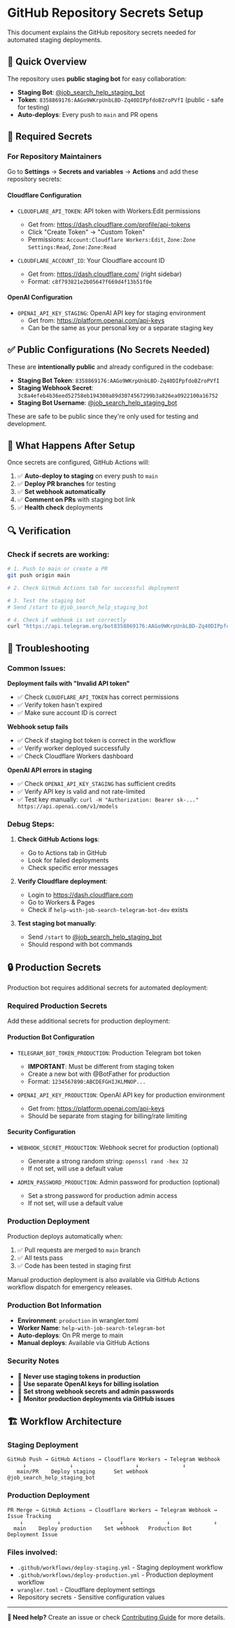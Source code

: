 # GitHub Repository Secrets Setup

This document explains the GitHub repository secrets needed for automated staging deployments.

## 🎯 Quick Overview

The repository uses **public staging bot** for easy collaboration:
- **Staging Bot**: [@job_search_help_staging_bot](https://t.me/job_search_help_staging_bot) 
- **Token**: `8358869176:AAGo9WKrpUnbLBD-Zq40DIPpfdoBZroPVfI` (public - safe for testing)
- **Auto-deploys**: Every push to `main` and PR opens

## 🔑 Required Secrets

### For Repository Maintainers

Go to **Settings** → **Secrets and variables** → **Actions** and add these repository secrets:

#### **Cloudflare Configuration**
- `CLOUDFLARE_API_TOKEN`: API token with Workers:Edit permissions
  - Get from: https://dash.cloudflare.com/profile/api-tokens
  - Click "Create Token" → "Custom Token"
  - Permissions: `Account:Cloudflare Workers:Edit`, `Zone:Zone Settings:Read`, `Zone:Zone:Read`

- `CLOUDFLARE_ACCOUNT_ID`: Your Cloudflare account ID
  - Get from: https://dash.cloudflare.com/ (right sidebar)
  - Format: `c8f793821e2b05647f669d4f13b51f0e`

#### **OpenAI Configuration** 
- `OPENAI_API_KEY_STAGING`: OpenAI API key for staging environment
  - Get from: https://platform.openai.com/api-keys
  - Can be the same as your personal key or a separate staging key

## ✅ Public Configurations (No Secrets Needed)

These are **intentionally public** and already configured in the codebase:

- **Staging Bot Token**: `8358869176:AAGo9WKrpUnbLBD-Zq40DIPpfdoBZroPVfI`
- **Staging Webhook Secret**: `3c8a4efeb4b36eed52758eb194300a89d3074567299b3a826ea0922100a16752`
- **Staging Bot Username**: [@job_search_help_staging_bot](https://t.me/job_search_help_staging_bot)

These are safe to be public since they're only used for testing and development.

## 🚀 What Happens After Setup

Once secrets are configured, GitHub Actions will:

1. ✅ **Auto-deploy to staging** on every push to `main`
2. ✅ **Deploy PR branches** for testing
3. ✅ **Set webhook automatically** 
4. ✅ **Comment on PRs** with staging bot link
5. ✅ **Health check** deployments

## 🔍 Verification

### Check if secrets are working:

```bash
# 1. Push to main or create a PR
git push origin main

# 2. Check GitHub Actions tab for successful deployment

# 3. Test the staging bot
# Send /start to @job_search_help_staging_bot

# 4. Check if webhook is set correctly
curl "https://api.telegram.org/bot8358869176:AAGo9WKrpUnbLBD-Zq40DIPpfdoBZroPVfI/getWebhookInfo"
```

## 🐛 Troubleshooting

### Common Issues:

**Deployment fails with "Invalid API token"**
- ✅ Check `CLOUDFLARE_API_TOKEN` has correct permissions
- ✅ Verify token hasn't expired
- ✅ Make sure account ID is correct

**Webhook setup fails**
- ✅ Check if staging bot token is correct in the workflow
- ✅ Verify worker deployed successfully
- ✅ Check Cloudflare Workers dashboard

**OpenAI API errors in staging**
- ✅ Check `OPENAI_API_KEY_STAGING` has sufficient credits
- ✅ Verify API key is valid and not rate-limited
- ✅ Test key manually: `curl -H "Authorization: Bearer sk-..." https://api.openai.com/v1/models`

### Debug Steps:

1. **Check GitHub Actions logs**:
   - Go to Actions tab in GitHub
   - Look for failed deployments
   - Check specific error messages

2. **Verify Cloudflare deployment**:
   - Login to https://dash.cloudflare.com
   - Go to Workers & Pages
   - Check if `help-with-job-search-telegram-bot-dev` exists

3. **Test staging bot manually**:
   - Send `/start` to [@job_search_help_staging_bot](https://t.me/job_search_help_staging_bot)
   - Should respond with bot commands

## 🔒 Production Secrets

Production bot requires additional secrets for automated deployment:

### Required Production Secrets

Add these additional secrets for production deployment:

#### **Production Bot Configuration**
- `TELEGRAM_BOT_TOKEN_PRODUCTION`: Production Telegram bot token
  - **IMPORTANT**: Must be different from staging token
  - Create a new bot with @BotFather for production
  - Format: `1234567890:ABCDEFGHIJKLMNOP...`

- `OPENAI_API_KEY_PRODUCTION`: OpenAI API key for production environment
  - Get from: https://platform.openai.com/api-keys
  - Should be separate from staging for billing/rate limiting

#### **Security Configuration**
- `WEBHOOK_SECRET_PRODUCTION`: Webhook secret for production (optional)
  - Generate a strong random string: `openssl rand -hex 32`
  - If not set, will use a default value

- `ADMIN_PASSWORD_PRODUCTION`: Admin password for production (optional)
  - Set a strong password for production admin access
  - If not set, will use a default value

### Production Deployment

Production deploys automatically when:
1. ✅ Pull requests are merged to `main` branch
2. ✅ All tests pass
3. ✅ Code has been tested in staging first

Manual production deployment is also available via GitHub Actions workflow dispatch for emergency releases.

### Production Bot Information
- **Environment**: `production` in wrangler.toml
- **Worker Name**: `help-with-job-search-telegram-bot`
- **Auto-deploys**: On PR merge to main
- **Manual deploys**: Available via GitHub Actions

### Security Notes
- 🔐 **Never use staging tokens in production**
- 🔐 **Use separate OpenAI keys for billing isolation**
- 🔐 **Set strong webhook secrets and admin passwords**
- 🔐 **Monitor production deployments via GitHub issues**

## 🏗️ Workflow Architecture

### Staging Deployment
```
GitHub Push → GitHub Actions → Cloudflare Workers → Telegram Webhook
     ↓              ↓                    ↓              ↓
   main/PR    Deploy staging      Set webhook    @job_search_help_staging_bot
```

### Production Deployment
```
PR Merge → GitHub Actions → Cloudflare Workers → Telegram Webhook → Issue Tracking
    ↓           ↓                   ↓              ↓              ↓
  main    Deploy production    Set webhook   Production Bot   Deployment Issue
```

### Files involved:
- `.github/workflows/deploy-staging.yml` - Staging deployment workflow
- `.github/workflows/deploy-production.yml` - Production deployment workflow
- `wrangler.toml` - Cloudflare deployment settings
- Repository secrets - Sensitive configuration values

---

**🎯 Need help?** Create an issue or check [Contributing Guide](../CONTRIBUTING.md) for more details.